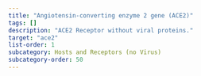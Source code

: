 ```yaml
---
title: "Angiotensin-converting enzyme 2 gene (ACE2)"
tags: []
description: "ACE2 Receptor without viral proteins."
target: "ace2"
list-order: 1
subcategory: Hosts and Receptors (no Virus)
subcategory-order: 50
---
```

